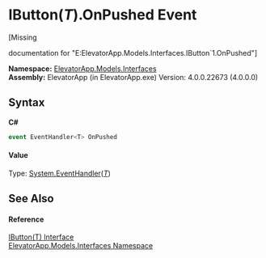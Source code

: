# IButton(*T*).OnPushed Event
 

\[Missing <summary> documentation for "E:ElevatorApp.Models.Interfaces.IButton`1.OnPushed"\]

**Namespace:**&nbsp;<a href="N_ElevatorApp_Models_Interfaces">ElevatorApp.Models.Interfaces</a><br />**Assembly:**&nbsp;ElevatorApp (in ElevatorApp.exe) Version: 4.0.0.22673 (4.0.0.0)

## Syntax

**C#**<br />
``` C#
event EventHandler<T> OnPushed
```


#### Value
Type: <a href="http://msdn2.microsoft.com/en-us/library/db0etb8x" target="_blank">System.EventHandler</a>(<a href="T_ElevatorApp_Models_Interfaces_IButton_1">*T*</a>)

## See Also


#### Reference
<a href="T_ElevatorApp_Models_Interfaces_IButton_1">IButton(T) Interface</a><br /><a href="N_ElevatorApp_Models_Interfaces">ElevatorApp.Models.Interfaces Namespace</a><br />